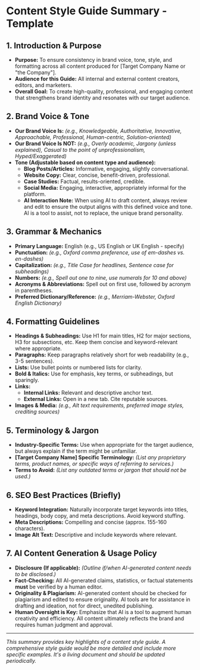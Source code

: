 # Content Style Guide Summary - Template

## 1. Introduction & Purpose
* **Purpose:** To ensure consistency in brand voice, tone, style, and formatting across all content produced for [Target Company Name or "the Company"].
* **Audience for this Guide:** All internal and external content creators, editors, and marketers.
* **Overall Goal:** To create high-quality, professional, and engaging content that strengthens brand identity and resonates with our target audience.

## 2. Brand Voice & Tone
* **Our Brand Voice Is:** *(e.g., Knowledgeable, Authoritative, Innovative, Approachable, Professional, Human-centric, Solution-oriented)*
* **Our Brand Voice Is NOT:** *(e.g., Overly academic, Jargony (unless explained), Casual to the point of unprofessionalism, Hyped/Exaggerated)*
* **Tone (Adjustable based on content type and audience):**
    * **Blog Posts/Articles:** Informative, engaging, slightly conversational.
    * **Website Copy:** Clear, concise, benefit-driven, professional.
    * **Case Studies:** Factual, results-oriented, credible.
    * **Social Media:** Engaging, interactive, appropriately informal for the platform.
    * **AI Interaction Note:** When using AI to draft content, always review and edit to ensure the output aligns with this defined voice and tone. AI is a tool to assist, not to replace, the unique brand personality.

## 3. Grammar & Mechanics
* **Primary Language:** English (e.g., US English or UK English - specify)
* **Punctuation:** *(e.g., Oxford comma preference, use of em-dashes vs. en-dashes)*
* **Capitalization:** *(e.g., Title Case for headlines, Sentence case for subheadings)*
* **Numbers:** *(e.g., Spell out one to nine, use numerals for 10 and above)*
* **Acronyms & Abbreviations:** Spell out on first use, followed by acronym in parentheses.
* **Preferred Dictionary/Reference:** *(e.g., Merriam-Webster, Oxford English Dictionary)*

## 4. Formatting Guidelines
* **Headings & Subheadings:** Use H1 for main titles, H2 for major sections, H3 for subsections, etc. Keep them concise and keyword-relevant where appropriate.
* **Paragraphs:** Keep paragraphs relatively short for web readability (e.g., 3-5 sentences).
* **Lists:** Use bullet points or numbered lists for clarity.
* **Bold & Italics:** Use for emphasis, key terms, or subheadings, but sparingly.
* **Links:**
    * **Internal Links:** Relevant and descriptive anchor text.
    * **External Links:** Open in a new tab. Cite reputable sources.
* **Images & Media:** *(e.g., Alt text requirements, preferred image styles, crediting sources)*

## 5. Terminology & Jargon
* **Industry-Specific Terms:** Use when appropriate for the target audience, but always explain if the term might be unfamiliar.
* **[Target Company Name] Specific Terminology:** *(List any proprietary terms, product names, or specific ways of referring to services.)*
* **Terms to Avoid:** *(List any outdated terms or jargon that should not be used.)*

## 6. SEO Best Practices (Briefly)
* **Keyword Integration:** Naturally incorporate target keywords into titles, headings, body copy, and meta descriptions. Avoid keyword stuffing.
* **Meta Descriptions:** Compelling and concise (approx. 155-160 characters).
* **Image Alt Text:** Descriptive and include keywords where relevant.

## 7. AI Content Generation & Usage Policy
* **Disclosure (If applicable):** *(Outline if/when AI-generated content needs to be disclosed.)*
* **Fact-Checking:** All AI-generated claims, statistics, or factual statements **must** be verified by a human editor.
* **Originality & Plagiarism:** AI-generated content should be checked for plagiarism and edited to ensure originality. AI tools are for assistance in drafting and ideation, not for direct, unedited publishing.
* **Human Oversight is Key:** Emphasize that AI is a tool to augment human creativity and efficiency. All content ultimately reflects the brand and requires human judgment and approval.

---
*This summary provides key highlights of a content style guide. A comprehensive style guide would be more detailed and include more specific examples. It's a living document and should be updated periodically.*
